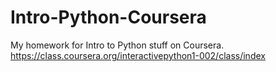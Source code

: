 # Intro-Python-Coursera
My homework for Intro to Python stuff on Coursera. https://class.coursera.org/interactivepython1-002/class/index
